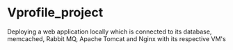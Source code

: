 # Vprofile_project
Deploying a web application locally which is connected to its database, memcached, Rabbit MQ, Apache Tomcat and Nginx with its respective VM's
